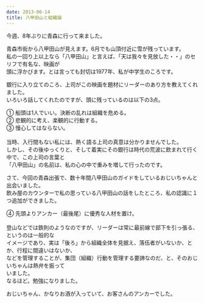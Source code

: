 ```yaml
---
date: 2013-06-14
title: 八甲田山と組織論
---
```




今週、8年ぶりに青森に行って来ました。  
  
青森市街から八甲田山が見えます。6月でも山頂付近に雪が残っています。  
私の一回り上以上なら「八甲田山」と言えば、「天は我々を見放した・・」のセリフで有名な、映画が  
頭に浮かびます。とは言っても封切は1977年、私が中学生のころです。  
  
  
銀行に入り立てのころ、上司がこの映画を題材にリーダーのあり方を教えてくれました。  
いろいろ話してくれたのですが、頭に残っているのは以下の3点。  
  
① 船頭は1人でいい。決断の乱れは組織を危める。  
② 悲観的に考え、楽観的に行動する。  
③ 慢心してはならない。  
​  
当時、入行間もない私には、熱く語る上司の真意は分かりませんでした。  
しかし、その後ゆっくりと、そして着実にその銀行は時代の荒波に飲まれて行く中で、この上司の言葉と  
「八甲田山」の名前は、私の心の中で重みを増して行ったのです。  
  
  
さて、今回の青森出張で、数十年間八甲田山のガイドをしているおじいちゃんと出会いました。  
飲み屋のカウンターで私の思っている八甲田山の話をしたところ、私の認識に１つ追加ができました。  
  
④ 先頭よりアンカー（最後尾）に優秀な人材を置け。  
​  
登山などでは鉄則のようなのですが、リーダーは常に最前線で部下を引っ張る、というのは一般的な  
イメージであり、実は「後ろ」から組織全体を見据え、落伍者がいないか、とか、行程に間違いはないか、  
などを管理することが、集団（組織）行動を管理する要諦なのだ、と、そのおじいちゃんは熱弁を振って  
いました。  
なるほど。勉強になりました。  
  
  
おじいちゃん、かなりお酒が入っていて、お客さんのアンカーでした。